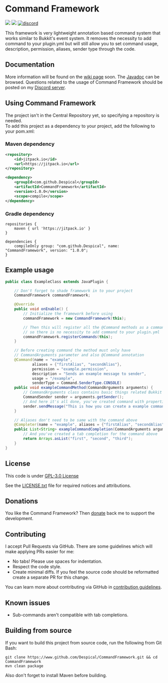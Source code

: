 # Command Framework
[![](https://jitpack.io/v/Despical/CommandFramework.svg)](https://jitpack.io/#Despical/CommandFramework)
[![](https://img.shields.io/badge/javadocs-latest-lime.svg)](https://javadoc.jitpack.io/com/github/Despical/CommandFramework/latest/javadoc/index.html)
[![discord](https://img.shields.io/discord/719922452259668000.svg?color=lime&label=discord)](https://discord.gg/Vhyy4HA)

This framework is very lightweight annotation based command system that works similar to Bukkit's event system. It removes the necessity to
add command to your plugin.yml but will still allow you to set command usage, description, permission, aliases, sender type through the code.

## Documentation
More information will be found on the [wiki page](https://github.com/Despical/CommandFramework/wiki) soon. The [Javadoc](https://javadoc.jitpack.io/com/github/Despical/CommandFramework/latest/javadoc/index.html) can be browsed. Questions
related to the usage of Command Framework should be posted on my [Discord server](https://discord.com/invite/Vhyy4HA).

## Using Command Framework
The project isn't in the Central Repository yet, so specifying a repository is needed.<br>
To add this project as a dependency to your project, add the following to your pom.xml:

### Maven dependency

```xml
<repository>
    <id>jitpack.io</id>
    <url>https://jitpack.io</url>
</repository>
```
```xml
<dependency>
    <groupId>com.github.Despical</groupId>
    <artifactId>CommandFramework</artifactId>
    <version>1.0.0</version>
    <scope>compile</scope>
</dependency>
```

### Gradle dependency
```
repositories {
    maven { url 'https://jitpack.io' }
}
```
```
dependencies {
    compileOnly group: "com.github.Despical", name: "CommandFramework", version: "1.0.0";
}
```

## Example usage
```java
public class ExampleClass extends JavaPlugin {

    // Don't forget to shade framework in to your project
    CommandFramework commandFramework;

    @Override
    public void onEnable() {
        // Initialize the framework before using
        commandFramework = new CommandFramework(this);

        // Then this will register all the @Command methods as a command
        // so there is no necessity to add command to your plugin.yml
        commandFramework.registerCommands(this);
    }

    // Before creating command the method must only have
    // CommandArguments parameter and also @Command annotation
    @Command(name = "example",
            aliases = {"firstAlias", "secondAlias"},
            permission = "example.permission",
            description = "Sends an example message to sender",
            usage = "/example",
            senderType = Command.SenderType.CONSOLE)
    public void exampleCommandMethod(CommandArguments arguments) {
        // CommandArguments class contains basic things related Bukkit commands
        CommandSender sender = arguments.getSender();
        // And here it's all done, you've created command with properties above!
        sender.sendMessage("This is how you can create a example command using framework.");
    }

    // Aliases don't need to be same with the command above
    @Completer(name = "example", aliases = {"firstAlias", "secondAlias"})
    public List<String> exampleCommandCompletion(CommandArguments arguments) {
        // And you've created a tab completion for the command above
        return Arrays.asList("first", "second", "third");
    }
}
```

## License
This code is under [GPL-3.0 License](http://www.gnu.org/licenses/gpl-3.0.html)

See the [LICENSE.txt](https://github.com/Despical/CommandFramework/blob/main/LICENSE) file for required notices and attributions.

## Donations
You like the Command Framework? Then [donate](https://www.patreon.com/despical) back me to support the development.

## Contributing

I accept Pull Requests via GitHub. There are some guidelines which will make applying PRs easier for me:
+ No tabs! Please use spaces for indentation.
+ Respect the code style.
+ Create minimal diffs. If you feel the source code should be reformatted create a separate PR for this change.

You can learn more about contributing via GitHub in [contribution guidelines](CONTRIBUTING.md).

## Known issues
* Sub-commands aren't compatible with tab completions.

## Building from source
If you want to build this project from source code, run the following from Git Bash:
```
git clone https://www.github.com/Despical/CommandFramework.git && cd CommandFramework
mvn clean package
```
Also don't forget to install Maven before building.

